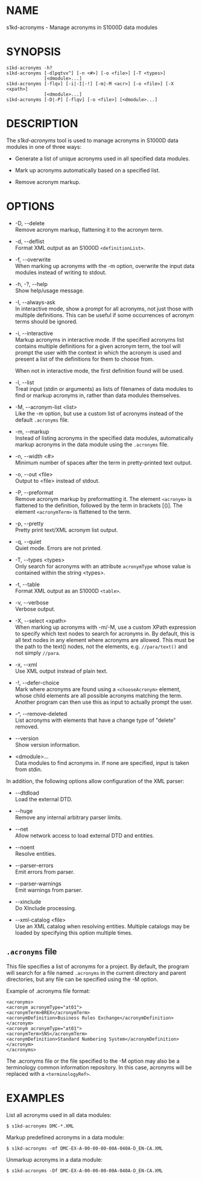# NAME

s1kd-acronyms - Manage acronyms in S1000D data modules

# SYNOPSIS

    s1kd-acronyms -h?
    s1kd-acronyms [-dlpqtvx^] [-n <#>] [-o <file>] [-T <types>]
                  [<dmodule>...]
    s1kd-acronyms [-flqv] [-i|-I|-!] [-m|-M <acr>] [-o <file>] [-X <xpath>]
                  [<dmodule>...]
    s1kd-acronyms [-D|-P] [-flqv] [-o <file>] [<dmodule>...]

# DESCRIPTION

The *s1kd-acronyms* tool is used to manage acronyms in S1000D data
modules in one of three ways:

  - Generate a list of unique acronyms used in all specified data
    modules.

  - Mark up acronyms automatically based on a specified list.

  - Remove acronym markup.

# OPTIONS

  - \-D, --delete  
    Remove acronym markup, flattening it to the acronym term.

  - \-d, --deflist  
    Format XML output as an S1000D `<definitionList>`.

  - \-f, --overwrite  
    When marking up acronyms with the -m option, overwrite the input
    data modules instead of writing to stdout.

  - \-h, -?, --help  
    Show help/usage message.

  - \-I, --always-ask  
    In interactive mode, show a prompt for all acronyms, not just those
    with multiple definitions. This can be useful if some occurrences of
    acronym terms should be ignored.

  - \-i, --interactive  
    Markup acronyms in interactive mode. If the specified acronyms list
    contains multiple definitions for a given acronym term, the tool
    will prompt the user with the context in which the acronym is used
    and present a list of the definitions for them to choose from.
    
    When not in interactive mode, the first definition found will be
    used.

  - \-l, --list  
    Treat input (stdin or arguments) as lists of filenames of data
    modules to find or markup acronyms in, rather than data modules
    themselves.

  - \-M, --acronym-list \<list\>  
    Like the -m option, but use a custom list of acronyms instead of the
    default `.acronyms` file.

  - \-m, --markup  
    Instead of listing acronyms in the specified data modules,
    automatically markup acronyms in the data module using the
    `.acronyms` file.

  - \-n, --width \<\#\>  
    Minimum number of spaces after the term in pretty-printed text
    output.

  - \-o, --out \<file\>  
    Output to \<file\> instead of stdout.

  - \-P, --preformat  
    Remove acronym markup by preformatting it. The element `<acronym>`
    is flattened to the definition, followed by the term in brackets
    \[()\]. The element `<acronymTerm>` is flattened to the term.

  - \-p, --pretty  
    Pretty print text/XML acronym list output.

  - \-q, --quiet  
    Quiet mode. Errors are not printed.

  - \-T, --types \<types\>  
    Only search for acronyms with an attribute `acronymType` whose value
    is contained within the string \<types\>.

  - \-t, --table  
    Format XML output as an S1000D `<table>`.

  - \-v, --verbose  
    Verbose output.

  - \-X, --select \<xpath\>  
    When marking up acronyms with -m/-M, use a custom XPath expression
    to specify which text nodes to search for acronyms in. By default,
    this is all text nodes in any element where acronyms are allowed.
    This must be the path to the text() nodes, not the elements, e.g.
    `//para/text()` and not simply `//para`.

  - \-x, --xml  
    Use XML output instead of plain text.

  - \-\!, --defer-choice  
    Mark where acronyms are found using a `<chooseAcronym>` element,
    whose child elements are all possible acronyms matching the term.
    Another program can then use this as input to actually prompt the
    user.

  - \-^, --remove-deleted  
    List acronyms with elements that have a change type of "delete"
    removed.

  - \--version  
    Show version information.

  - \<dmodule\>...  
    Data modules to find acronyms in. If none are specified, input is
    taken from stdin.

In addition, the following options allow configuration of the XML
parser:

  - \--dtdload  
    Load the external DTD.

  - \--huge  
    Remove any internal arbitrary parser limits.

  - \--net  
    Allow network access to load external DTD and entities.

  - \--noent  
    Resolve entities.

  - \--parser-errors  
    Emit errors from parser.

  - \--parser-warnings  
    Emit warnings from parser.

  - \--xinclude  
    Do XInclude processing.

  - \--xml-catalog \<file\>  
    Use an XML catalog when resolving entities. Multiple catalogs may be
    loaded by specifying this option multiple times.

## `.acronyms` file

This file specifies a list of acronyms for a project. By default, the
program will search for a file named `.acronyms` in the current
directory and parent directories, but any file can be specified using
the -M option.

Example of .acronyms file format:

    <acronyms>
    <acronym acronymType="at01">
    <acronymTerm>BREX</acronymTerm>
    <acronymDefinition>Business Rules Exchange</acronymDefinition>
    </acronym>
    <acronym acronymType="at01">
    <acronymTerm>SNS</acronymTerm>
    <acronymDefinition>Standard Numbering System</acronymDefinition>
    </acronym>
    </acronyms>

The .acronyms file or the file specified to the -M option may also be a
terminology common information repository. In this case, acronyms will
be replaced with a `<terminologyRef>`.

# EXAMPLES

List all acronyms used in all data modules:

    $ s1kd-acronyms DMC-*.XML

Markup predefined acronyms in a data module:

    $ s1kd-acronyms -mf DMC-EX-A-00-00-00-00A-040A-D_EN-CA.XML

Unmarkup acronyms in a data module:

    $ s1kd-acronyms -Df DMC-EX-A-00-00-00-00A-040A-D_EN-CA.XML
